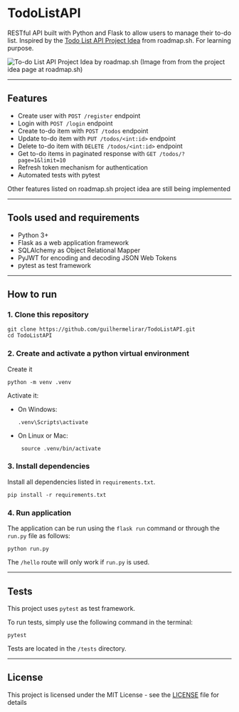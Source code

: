 # TodoListAPI
RESTful API built with Python and Flask to allow users to manage their to-do list. 
Inspired by the [Todo List API Project Idea](https://roadmap.sh/projects/todo-list-api) from roadmap.sh. For learning purpose. 

![To-do List API Project Idea by roadmap.sh](https://assets.roadmap.sh/guest/todo-list-api-bsrdd.png)
(Image from from the project idea page at roadmap.sh)

---

## Features

- Create user with `POST /register` endpoint
- Login with `POST /login` endpoint
- Create to-do item with `POST /todos` endpoint
- Update to-do item with `PUT /todos/<int:id>` endpoint
- Delete to-do item with `DELETE /todos/<int:id>` endpoint
- Get to-do items in paginated response with `GET /todos/?page=1&limit=10`
- Refresh token mechanism for authentication
- Automated tests with pytest

Other features listed on roadmap.sh project idea are still being implemented

--- 

## Tools used and requirements
- Python 3+
- Flask as a web application framework
- SQLAlchemy as Object Relational Mapper
- PyJWT for encoding and decoding JSON Web Tokens
- pytest as test framework

---

## How to run

### 1. Clone this repository

```shell
git clone https://github.com/guilhermelirar/TodoListAPI.git
cd TodoListAPI
```

### 2. Create and activate a python virtual environment
Create it
```shell
python -m venv .venv
```
Activate it:
- On Windows:  
  ```shell
  .venv\Scripts\activate
  ```

- On Linux or Mac:
  ```shell
   source .venv/bin/activate
   ```

### 3. Install dependencies

Install all dependencies listed in `requirements.txt`.
```shell
pip install -r requirements.txt
```

### 4. Run application

The application can be run using the `flask run` command or through the `run.py` file as follows:
```shell
python run.py
```
The `/hello` route will only work if `run.py` is used.

---

## Tests
This project uses `pytest` as test framework. 

To run tests, simply use the following command in the terminal:
```shell
pytest
```
Tests are located in the `/tests` directory.

---

## License
This project is licensed under the MIT License - see the [LICENSE](LICENSE) file for details


